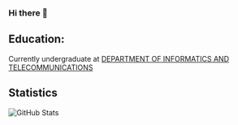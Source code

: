 ### Hi there 👋

## Education:
Currently undergraduate at [DEPARTMENT OF INFORMATICS AND TELECOMMUNICATIONS](https://www.di.uoa.gr/en)

## Statistics
![GitHub Stats](https://github-readme-stats.vercel.app/api?username=Angelos-Tsitsoli&show_icons=true&theme=radical)
<!--
**Angelos-Tsitsoli/Angelos-Tsitsoli** is a ✨ _special_ ✨ repository because its `README.md` (this file) appears on your GitHub profile.

Here are some ideas to get you started:
- 🔭 I’m currently working on ..
- 🌱 I’m currently learning ...
- 👯 I’m looking to collaborate on ...
- 🤔 I’m looking for help with ...
- 💬 Ask me about ...
- 📫 How to reach me: ...
- 😄 Pronouns: ...
- ⚡ Fun fact: ...
-->

